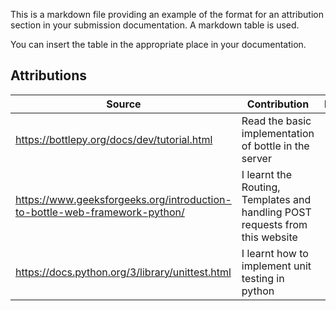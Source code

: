 This is a markdown file providing an example of the format
for an attribution section in your submission documentation. A markdown table is used.

You can insert the table in the appropriate place in your documentation.

## Attributions

| Source                                                                                                  | Contribution                                                                 | Location |
|---------------------------------------------------------------------------------------------------------|------------------------------------------------------------------------------|-----|
| https://bottlepy.org/docs/dev/tutorial.html                                                             | Read the basic implementation of bottle in the server                        |                                                                           |                                                                              |     |
| https://www.geeksforgeeks.org/introduction-to-bottle-web-framework-python/                              | I learnt the Routing, Templates and handling POST requests from this website |     |
| https://docs.python.org/3/library/unittest.html                                                         | I learnt how to implement unit testing in python                             |     |